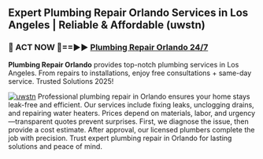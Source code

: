 ## Expert Plumbing Repair Orlando Services in Los Angeles | Reliable & Affordable (uwstn)  

<h3>🚿 ACT NOW 🌟==►► <a href="https://tinyurl.com/2ne6vx2x" rel="nofollow">Plumbing Repair Orlando 24/7</a></h3>

**Plumbing Repair Orlando** provides top-notch plumbing services in Los Angeles. From repairs to installations, enjoy free consultations + same-day service. Trusted Solutions 2025!

[![uwstn](https://i.imgur.com/4PFF4AK.jpeg)](https://tinyurl.com/2ne6vx2x)
Professional plumbing repair in Orlando ensures your home stays leak-free and efficient. Our services include fixing leaks, unclogging drains, and repairing water heaters. Prices depend on materials, labor, and urgency—transparent quotes prevent surprises. First, we diagnose the issue, then provide a cost estimate. After approval, our licensed plumbers complete the job with precision. Trust expert plumbing repair in Orlando for lasting solutions and peace of mind.